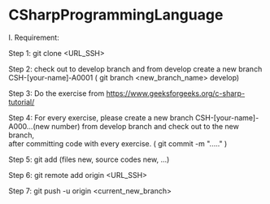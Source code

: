 # CSharpProgrammingLanguage

I. Requirement:

  Step 1: git clone <URL_SSH> 
  
  Step 2: check out to develop branch and from develop create a new branch CSH-[your-name]-A0001 ( git branch <new_branch_name> develop)
  
  Step 3: Do the exercise from https://www.geeksforgeeks.org/c-sharp-tutorial/
  
  Step 4: For every exercise, please create a new branch CSH-[your-name]-A000...(new number)  from develop branch and check out to the new branch,     
  after committing code with every exercise.  ( git commit -m "....." )
  
  Step 5: git add (files new, source codes new, ...)
  
  Step 6: git remote add origin <URL_SSH>
  
  Step 7: git push -u origin <current_new_branch>
